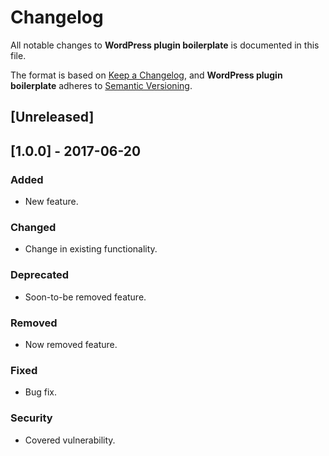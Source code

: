 # Changelog
All notable changes to **WordPress plugin boilerplate** is documented in this file.

The format is based on [Keep a Changelog](https://keepachangelog.com/en/1.0.0/), and **WordPress plugin boilerplate** adheres to [Semantic Versioning](https://semver.org/spec/v2.0.0.html).

## [Unreleased]

## [1.0.0] - 2017-06-20
### Added
- New feature.
### Changed
- Change in existing functionality.
### Deprecated
- Soon-to-be removed feature.
### Removed
- Now removed feature.
### Fixed
- Bug fix.
### Security
- Covered vulnerability.